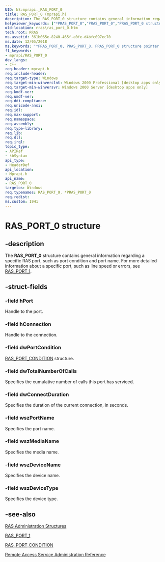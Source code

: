 ```yaml
---
UID: NS:mprapi._RAS_PORT_0
title: RAS_PORT_0 (mprapi.h)
description: The RAS_PORT_0 structure contains general information regarding a specific RAS port, such as port condition and port name. For more detailed information about a specific port, such as line speed or errors, see RAS_PORT_1.
helpviewer_keywords: ["*PRAS_PORT_0","PRAS_PORT_0","PRAS_PORT_0 structure pointer [RAS]","RAS_PORT_0","RAS_PORT_0 structure [RAS]","_mpr_ras_port_0","mprapi/PRAS_PORT_0","mprapi/RAS_PORT_0","rras.ras_port_0"]
old-location: rras\ras_port_0.htm
tech.root: RRAS
ms.assetid: 361b065e-8240-465f-a0fe-d4bfc097ec70
ms.date: 12/05/2018
ms.keywords: '*PRAS_PORT_0, PRAS_PORT_0, PRAS_PORT_0 structure pointer [RAS], RAS_PORT_0, RAS_PORT_0 structure [RAS], _mpr_ras_port_0, mprapi/PRAS_PORT_0, mprapi/RAS_PORT_0, rras.ras_port_0'
f1_keywords:
- mprapi/RAS_PORT_0
dev_langs:
- c++
req.header: mprapi.h
req.include-header: 
req.target-type: Windows
req.target-min-winverclnt: Windows 2000 Professional [desktop apps only]
req.target-min-winversvr: Windows 2000 Server [desktop apps only]
req.kmdf-ver: 
req.umdf-ver: 
req.ddi-compliance: 
req.unicode-ansi: 
req.idl: 
req.max-support: 
req.namespace: 
req.assembly: 
req.type-library: 
req.lib: 
req.dll: 
req.irql: 
topic_type:
- APIRef
- kbSyntax
api_type:
- HeaderDef
api_location:
- Mprapi.h
api_name:
- RAS_PORT_0
targetos: Windows
req.typenames: RAS_PORT_0, *PRAS_PORT_0
req.redist: 
ms.custom: 19H1
---
```


# RAS_PORT_0 structure


## -description


The 
<b>RAS_PORT_0</b> structure contains general information regarding a specific RAS port, such as port condition and port name. For more detailed information about a specific port, such as line speed or errors, see 
<a href="https://docs.microsoft.com/windows/desktop/api/mprapi/ns-mprapi-ras_port_1">RAS_PORT_1</a>.


## -struct-fields




### -field hPort

Handle to the port.


### -field hConnection

Handle to the connection.


### -field dwPortCondition


<a href="https://docs.microsoft.com/windows/desktop/api/mprapi/ne-mprapi-ras_port_condition">RAS_PORT_CONDITION</a> structure.


### -field dwTotalNumberOfCalls

Specifies the cumulative number of calls this port has serviced.


### -field dwConnectDuration

Specifies the duration of the current connection, in seconds.


### -field wszPortName

Specifies the port name.


### -field wszMediaName

Specifies the media name.


### -field wszDeviceName

Specifies the device name.


### -field wszDeviceType

Specifies the device type.


## -see-also




<a href="https://docs.microsoft.com/windows/desktop/RRAS/ras-administration-structures">RAS
		  Administration Structures</a>



<a href="https://docs.microsoft.com/windows/desktop/api/mprapi/ns-mprapi-ras_port_1">RAS_PORT_1</a>



<a href="https://docs.microsoft.com/windows/desktop/api/mprapi/ne-mprapi-ras_port_condition">RAS_PORT_CONDITION</a>



<a href="https://docs.microsoft.com/windows/desktop/RRAS/remote-access-service-administration-reference">Remote Access Service Administration Reference</a>
 

 

